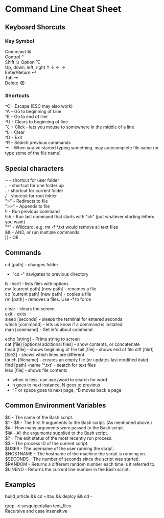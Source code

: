 Command Line Cheat Sheet
========================
## Keyboard Shorcuts

### Key	Symbol
Command	⌘  
Control	⌃  
Shift	⇧
Option	⌥  
Up, down, left, right	↑ ↓ ← →  
Enter/Return	↵  
Tab	⇥  
Delete	⌫

### Shortcuts
^C - Escape (ESC may also work)  
^A - Go to beginning of Line  
^E - Go to end of line  
^U - Clears to beginning of line  
⌥ + Click - lets you mouse to somewhere in the middle of a line  
^L - Clear  
^D - Exit  
^R - Search previous commands  
⇥ - When you've started typing something, may autocomplete file name (or type some of the file name)

## Special characters
~ - shortcut for user folder  
.. - shortcut for one folder up  
. - shortcut for current folder  
/ - shorctut for root folder  
">" - Redirects to file  
">>" -  Appends to file  
!! - Run previous command  
!ch - Run last command that starts with "ch" (put whatever starting letters you want)  
"*" - Wildcard, e.g. rm -f *.txt would remove all text files  
&& - AND, or run multiple commands  
|| - OR

## Commands

cd [path] - changes folder
* "cd -" navigates to previous directory  

ls -hartl - lists files with options  
mv [current path] [new path] - renames a file  
cp [current path] [new path] - copies a file  
rm [path] - removes a files. Use -f to force  

clear - clears the screen  
exit - exits  
sleep [seconds] - sleeps the terminal for entered seconds    
which [command] - lets us know if a command is installed  
man [command] - Get info about command  

echo [string] - Prints string to screen  
cat [file] [optional additional files] - show contents, or concatenate  
head [file] - shows beginning of file
tail [file] - shows end of file
diff [file1] [file2] - shows which lines are different  
touch [filename] - creates an empty file (or updates last modified date)  
find [path] -name '*.txt' - search for text files  
less [file] - shows file contents
* when in less, can use /word to search for word
* n goes to next instance, N goes to previous
* ^F or space goes to next page, ^B moves back a page






## Common Environment Variables
$0 - The name of the Bash script.  
$1 - $9 - The first 9 arguments to the Bash script. (As mentioned above.)  
$# - How many arguments were passed to the Bash script.  
$@ - All the arguments supplied to the Bash script.  
$? - The exit status of the most recently run process.  
$$ - The process ID of the current script.  
$USER - The username of the user running the script.  
$HOSTNAME - The hostname of the machine the script is running on.  
$SECONDS - The number of seconds since the script was started.  
$RANDOM - Returns a different random number each time is it referred to.  
$LINENO - Returns the current line number in the Bash script.  

## Examples
build_article && cd ~/tau && deploy && cd -  

grep -ri sesquipedalian text_files  
Recursive and case insensitive  
